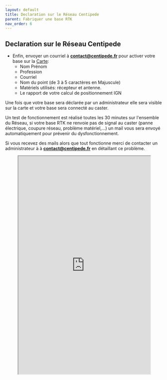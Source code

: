 ```yaml
---
layout: default
title: Declaration sur le Réseau Centipede
parent: Fabriquer une base RTK
nav_order: 6
---
```


## Declaration sur le Réseau Centipede

* Enfin, envoyer un courriel à **contact@centipede.fr** pour activer votre base sur la [Carte](https://centipede.fr):
    * Nom Prénom
    * Profession
    * Courriel
    * Nom du point (de 3 à 5 caractères en Majuscule)
    * Matériels utilisés: récepteur et antenne.
    * Le rapport de votre calcul de positionnement IGN

Une fois que votre base sera déclarée par un administrateur elle sera visible sur la carte et votre base sera connecté au caster.

Un test de fonctionnement est réalisé toutes les 30 minutes sur l'ensemble du Réseau, si votre base RTK ne renvoie pas de signal au caster (panne électrique, coupure réseau, problème matériel,...) un mail vous sera envoyé automatiquement pour prévenir du dysfonctionnement.

Si vous recevez des mails alors que tout fonctionne merci de contacter un administrateur à à **contact@centipede.fr** en détaillant ce problème.


<figure class="map">
  <iframe src="https://centipede.fr/index.php/view/map/?repository=cent&project=centipede" width="100%" height="700" allowfullscreen="true"> </iframe>
</figure>

